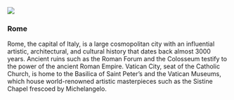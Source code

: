 <a href="https://juncture-digital.org"><img src="https://juncture-digital.org/images/ve-button.png"></a>

<param ve-config 
       title="Juncture Demo 1"
       author="Ashley Buchanan"
       banner="https://upload.wikimedia.org/wikipedia/commons/6/67/Nr._21._Oberitalien.png" 
       layout="vertical">

### Rome
Rome, the capital of Italy, is a large cosmopolitan city with an influential artistic, architectural, and cultural history that dates back almost 3000 years. Ancient ruins such as the Roman Forum and the Colosseum testify to the power of the ancient Roman Empire. Vatican City, seat of the Catholic Church, is home to the Basilica of Saint Peter’s and the Vatican Museums, which house world-renowned artistic masterpieces such as the Sistine Chapel frescoed by Michelangelo.
<param ve-map
       center="41.89293, 12.49058"
       zoom="5"
       Title="City of Rome"
       show-labels>
